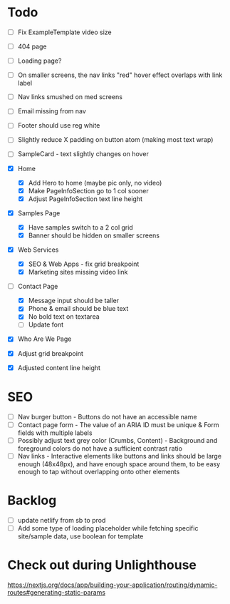 # Todo
- [ ] Fix ExampleTemplate video size
- [ ] 404 page
- [ ] Loading page?
- [ ] On smaller screens, the nav links "red" hover effect overlaps with link label
- [ ] Nav links smushed on med screens
- [ ] Email missing from nav
- [ ] Footer should use reg white
- [ ] Slightly reduce X padding on button atom (making most text wrap)
- [ ] SampleCard - text slightly changes on hover

- [x] Home
  - [x] Add Hero to home (maybe pic only, no video)
  - [x] Make PageInfoSection go to 1 col sooner
  - [x] Adjust PageInfoSection text line height

- [x] Samples Page
  - [x] Have samples switch to a 2 col grid
  - [x] Banner should be hidden on smaller screens

- [x] Web Services
  - [x] SEO & Web Apps - fix grid breakpoint
  - [x] Marketing sites missing video link

- [ ] Contact Page
  - [x] Message input should be taller
  - [x] Phone & email should be blue text
  - [x] No bold text on textarea
  - [ ] Update font

- [x] Who Are We Page
 - [x] Adjust grid breakpoint
 - [x] Adjusted content line height

 # SEO
 - [ ] Nav burger button - Buttons do not have an accessible name
 - [ ] Contact page form - The value of an ARIA ID must be unique & Form fields with multiple labels
 - [ ] Possibly adjust text grey color (Crumbs, Content) - Background and foreground colors do not have a sufficient contrast ratio
 - [ ] Nav links - Interactive elements like buttons and links should be large enough (48x48px), and have enough space around them, to be easy enough to tap without overlapping onto other elements

# Backlog
- [ ] update netlify from sb to prod
- [ ] Add some type of loading placeholder while fetching specific site/sample data, use boolean for template

# Check out during Unlighthouse
https://nextjs.org/docs/app/building-your-application/routing/dynamic-routes#generating-static-params

